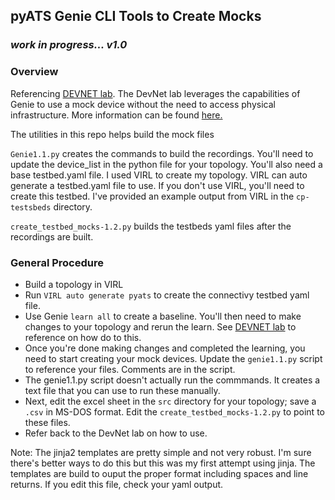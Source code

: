 ## pyATS Genie CLI Tools to Create Mocks

### _work in progress... v1.0_

### Overview
Referencing [DEVNET lab](https://github.com/hpreston/netdevops_demos/tree/master/genie-cli-1). The DevNet lab leverages the capabilities of Genie to use a mock device without the need to access physical infrastructure. More information can be found [here.](https://pubhub.devnetcloud.com/media/pyats-packages/docs/unicon/playback/index.html)

The utilities in this repo helps build the mock files

`Genie1.1.py` creates the commands to build the recordings. You'll need to update the device_list in the python file for your topology. You'll also need a base testbed.yaml file. I used VIRL to create my topology. VIRL can auto generate a testbed.yaml file to use. If you don't use VIRL, you'll need to create this testbed. I've provided an example output from VIRL in the `cp-testsbeds` directory.

`create_testbed_mocks-1.2.py` builds the testbeds yaml files after the recordings are built.

### General Procedure
* Build a topology in VIRL
* Run `VIRL auto generate pyats` to create the connectivy testbed yaml file.
* Use Genie `learn all` to create a baseline. You'll then need to make changes to your topology and rerun the learn. See [DEVNET lab](https://github.com/hpreston/netdevops_demos/tree/master/genie-cli-1) to reference on how do to this. 
* Once you're done making changes and completed the learning, you need to start creating your mock devices. Update the `genie1.1.py` script to reference your files. Comments are in the script.
* The genie1.1.py script doesn't actually run the commmands. It creates a text file that you can use to run these manually.
* Next, edit the excel sheet in the `src` directory for your topology; save a `.csv` in MS-DOS format. Edit the `create_testbed_mocks-1.2.py` to point to these files.
* Refer back to the DevNet lab on how to use.

Note: The jinja2 templates are pretty simple and not very robust. I'm sure there's better ways to do this but this was my first attempt using jinja. The templates are build to ouput the proper format including spaces and line returns. If you edit this file, check your yaml output.


